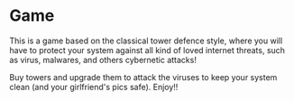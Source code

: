 # Game
This is a game based on the classical tower defence style, where you will have to protect your system against all kind of loved internet threats, such as virus, malwares, and others cybernetic attacks!

Buy towers and upgrade them to attack the viruses to keep your system clean (and your girlfriend's pics safe).
Enjoy!!
